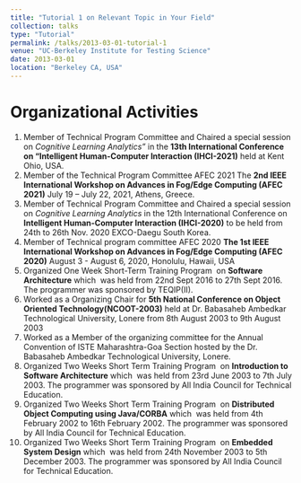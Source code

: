 ```yaml
---
title: "Tutorial 1 on Relevant Topic in Your Field"
collection: talks
type: "Tutorial"
permalink: /talks/2013-03-01-tutorial-1
venue: "UC-Berkeley Institute for Testing Science"
date: 2013-03-01
location: "Berkeley CA, USA"
---
```



# Organizational Activities  
 
1.  Member of Technical Program Committee and Chaired a special session on *Cognitive Learning Analytics”* in the **13th International Conference on “Intelligent Human-Computer Interaction (IHCI-2021)**  held at Kent Ohio, USA.
2.  Member of the Technical Program Committee AFEC 2021 The **2nd IEEE International Workshop on Advances in Fog/Edge Computing (AFEC 2021)** July 19 – July 22, 2021, Athens, Greece.
3.  Member of Technical Program Committee and Chaired a special session on *Cognitive Learning Analytics* in the 12th International Conference on **Intelligent Human-Computer Interaction (IHCI-2020)** to be held from 24th to 26th Nov. 2020 EXCO-Daegu South Korea.
4.  Member of Technical program committee  AFEC 2020 **The 1st IEEE International Workshop on Advances in Fog/Edge Computing (AFEC 2020)** August 3 - August 6, 2020, Honolulu, Hawaii, USA
5.  Organized One Week Short-Term Training Program  on **Software Architecture** which  was held from 22nd Sept 2016 to 27th Sept 2016. The programmer was sponsored by TEQIP(II). 
6.  Worked as a  Organizing Chair for **5th National Conference on Object Oriented Technology(NCOOT-2003)** held at Dr. Babasaheb Ambedkar Technological University, Lonere from 8th August 2003 to 9th August 2003 
7.  Worked as a Member of the organizing committee for the Annual Convention of ISTE Maharashtra-Goa Section hosted by the Dr. Babasaheb Ambedkar Technological University, Lonere.
8.  Organized Two Weeks Short Term Training Program  on **Introduction to Software Architecture**  which  was held from 23rd June 2003 to 7th July 2003. The programmer was sponsored by All India Council for Technical Education. 
9.  Organized Two Weeks Short Term Training Program  on  **Distributed Object Computing using Java/CORBA** which  was held from 4th February 2002 to 16th February 2002. The programmer was sponsored by All India Council for Technical Education. 
10.  Organized Two Weeks Short Term Training Program  on **Embedded System Design** which  was held from 24th November 2003 to 5th December 2003. The 
programmer was sponsored by All India Council for Technical Education.
